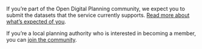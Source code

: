 If you’re part of the Open Digital Planning community, we expect you to submit the datasets that the service currently supports. [Read more about what’s expected of you](https://opendigitalplanning.org/digital-planning-improvement).

If you’re a local planning authority who is interested in becoming a member, you can [join the community](https://opendigitalplanning.org/join).
